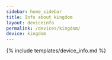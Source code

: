 ```yaml
---
sidebar: home_sidebar
title: Info about kingdom
layout: deviceinfo
permalink: /devices/kingdom/
device: kingdom
---
```

{% include templates/device_info.md %}
